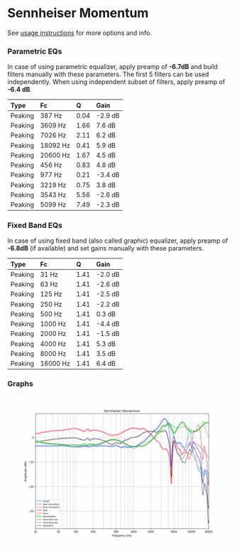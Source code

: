 # Sennheiser Momentum
See [usage instructions](https://github.com/jaakkopasanen/AutoEq#usage) for more options and info.

### Parametric EQs
In case of using parametric equalizer, apply preamp of **-6.7dB** and build filters manually
with these parameters. The first 5 filters can be used independently.
When using independent subset of filters, apply preamp of **-6.4 dB**.

| Type    | Fc       |    Q | Gain    |
|:--------|:---------|:-----|:--------|
| Peaking | 387 Hz   | 0.04 | -2.9 dB |
| Peaking | 3609 Hz  | 1.66 | 7.6 dB  |
| Peaking | 7026 Hz  | 2.11 | 6.2 dB  |
| Peaking | 18092 Hz | 0.41 | 5.9 dB  |
| Peaking | 20600 Hz | 1.67 | 4.5 dB  |
| Peaking | 456 Hz   | 0.83 | 4.8 dB  |
| Peaking | 977 Hz   | 0.21 | -3.4 dB |
| Peaking | 3219 Hz  | 0.75 | 3.8 dB  |
| Peaking | 3543 Hz  | 5.56 | -2.6 dB |
| Peaking | 5099 Hz  | 7.49 | -2.3 dB |

### Fixed Band EQs
In case of using fixed band (also called graphic) equalizer, apply preamp of **-6.8dB**
(if available) and set gains manually with these parameters.

| Type    | Fc       |    Q | Gain    |
|:--------|:---------|:-----|:--------|
| Peaking | 31 Hz    | 1.41 | -2.0 dB |
| Peaking | 63 Hz    | 1.41 | -2.6 dB |
| Peaking | 125 Hz   | 1.41 | -2.5 dB |
| Peaking | 250 Hz   | 1.41 | -2.2 dB |
| Peaking | 500 Hz   | 1.41 | 0.3 dB  |
| Peaking | 1000 Hz  | 1.41 | -4.4 dB |
| Peaking | 2000 Hz  | 1.41 | -1.5 dB |
| Peaking | 4000 Hz  | 1.41 | 5.3 dB  |
| Peaking | 8000 Hz  | 1.41 | 3.5 dB  |
| Peaking | 16000 Hz | 1.41 | 6.4 dB  |

### Graphs
![](./Sennheiser%20Momentum.png)